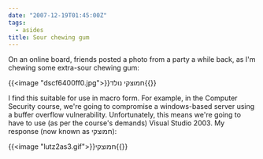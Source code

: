 ```yaml
---
date: "2007-12-19T01:45:00Z"
tags:
  - asides
title: Sour chewing gum
---
```


On an online board, friends posted a photo from a party a while back, as I'm chewing some extra-sour chewing gum:

{{<image "dscf6400ff0.jpg">}}חמוצקי נולד{{</image>}}

I find this suitable for use in macro form. For example, in the Computer
Security course, we're going to compromise a windows-based server using a
buffer overflow vulnerability. Unfortunately, this means we're going to have to
use (as per the course's demands) Visual Studio 2003. My response (now known as חמוצקי):

{{<image "lutz2as3.gif">}}חמוצקי{{</image>}}
